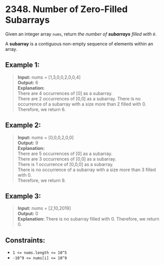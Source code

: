 # 2348. Number of Zero-Filled Subarrays

Given an integer array `nums`, return *the number of **subarrays** filled with `0`*.

A **subarray** is a contiguous non-empty sequence of elements within an array.

## Example 1:
> **Input:** nums = [1,3,0,0,2,0,0,4]  
> **Output:** 6   
> **Explanation:**  
> There are 4 occurrences of [0] as a subarray.  
> There are 2 occurrences of [0,0] as a subarray. 
> There is no occurrence of a subarray with a size more than 2 filled with 0.  
> Therefore, we return 6.

## Example 2:
> **Input:** nums = [0,0,0,2,0,0]  
> **Output:** 9  
> **Explanation:**  
> There are 5 occurrences of [0] as a subarray.  
> There are 3 occurrences of [0,0] as a subarray.  
> There is 1 occurrence of [0,0,0] as a subarray.  
> There is no occurrence of a subarray with a size more than 3 filled with 0.  
> Therefore, we return 9.

## Example 3:
> **Input:** nums = [2,10,2019]  
> **Output:** 0  
> **Explanation:** There is no subarray filled with 0. Therefore, we return 0.

## Constraints:
* `1 <= nums.length <= 10^5`
* `-10^9 <= nums[i] <= 10^9`